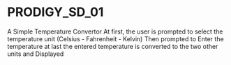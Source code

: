 # PRODIGY_SD_01

A Simple Temperature Convertor
At first, the user is prompted to select the temperature unit (Celsius - Fahrenheit - Kelvin)
Then prompted to Enter the temperature 
at last the entered temperature is converted to the two other units and Displayed